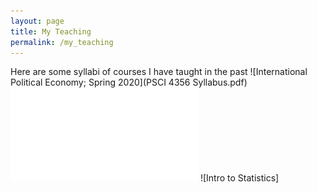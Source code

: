```yaml
---
layout: page
title: My Teaching
permalink: /my_teaching
---
```


Here are some syllabi of courses I have taught in the past
![International Political Economy; Spring 2020](PSCI 4356 Syllabus.pdf)
![American Government; Summer 2020](Syllabus_Summer_2020.pdf)
![Intro to Statistics]

